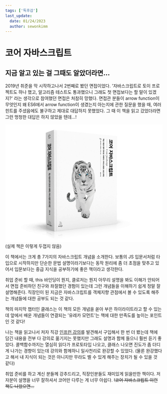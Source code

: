 ```yaml
---
tags: ['독후감']
last_update:
  date: 01/24/2023
  author: sewonkimm
---
```


# 코어 자바스크립트

## 지금 알고 있는 걸 그때도 알았더라면... 

2019년 취준을 막 시작하고나서 2번째로 봤던 면접이었다. '자바스크립트로 토이 프로젝트도 하나 했고, 알고리즘 테스트도 통과했으니 그래도 첫 면접보다는 할 말이 있겠지?' 라는 생각으로 참여했던 면접은 처참히 망했다. 면접관 분들이 arrow function이 무엇인지 왜 ES6에서 arrow function이 생겼는지 아는지에 관한 질문을 했을 때, 여러 힌트를 주셨음에도 불구하고 제대로 대답하지 못했었다. 그 때 이 책을 읽고 갔었더라면 그런 멍청한 대답은 하지 않았을 텐데...!


![book cover](./coreJS/book_cover.png) 
(실제 책은 이렇게 두껍지 않음)


이 책에서는 크게 총 7가지의 자바스크립트 개념을 소개한다. 보통의 JS 입문서처럼 타입으로 시작하지만 단순한 문법 설명이라기보다는 동작 원리에 좀 더 초점을 맞추고 있어서 입문보다는 중급 지식을 공부하기에 좋은 책이라고 생각한다.

취업 준비 할 때, this 바인딩이 뭔지, 클로저는 뭔지 아무리 설명을 봐도 이해가 안되어서 면접 준비하던 친구와 좌절했던 경험이 있는데 그런 개념들을 이해하기 쉽게 정말 잘 설명해준다. 직장인이 된 지금은 자바스크립트를 객체지향 관점에서 볼 수 있도록 해주는 개념들에 대한 공부도 되는 것 같다.

책의 마지막 챕터인 클래스는 이 책의 모든 개념을 쏟아 부은 하이라이트라고 할 수 있는데 앞에서 배운 개념들이 연결되는 '유레카 모먼트'는 책에 대한 만족도를 높이는 포인트 인 것 같다! 

나는 책을 읽고나서 저자 직강 [인프런 강의](https://inf.run/PDcv)를 발견해서 구입해서 한 번 더 봤는데 책에 담긴 내용을 전부 다 강의로 옮기지는 못했지만 그래도 설명과 함께 들으니 훨씬 듣기 좋았다. 콜백함수까지는 열심히 읽다가 프로토타입 나오고, 클래스 나오면 진도가 좀 더디게 나가는 경향이 있는데 강의와 함께하니 일사천리로 완강할 수 있었다. (물론 완강했다고 해서 내 지식이 되는 것은 아니지만 무라도 벨 수 있게 해주는 장치가 될 수 있을 것 같다)


취업 준비를 하고 계신 분들께 강추드리고, 직장인분들도 재미있게 읽을만한 책이다. 저자분이 설명을 너무 잘하셔서 코어만 다루는 게 너무 아쉽다. ~~!코어 자바스크립트 이런 책도 나왔으면...~~
